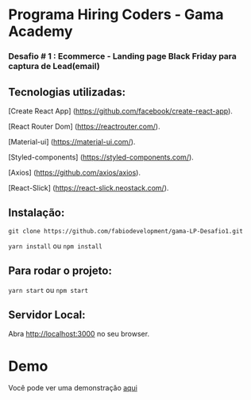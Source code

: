 # Programa Hiring Coders - Gama Academy
### Desafio # 1 : Ecommerce - Landing page Black Friday para captura de Lead(email)
## Tecnologias utilizadas:

[Create React App] (https://github.com/facebook/create-react-app).

[React Router Dom] (https://reactrouter.com/).

[Material-ui] (https://material-ui.com/).

[Styled-components] (https://styled-components.com/).

[Axios] (https://github.com/axios/axios).

[React-Slick] (https://react-slick.neostack.com/).

### 

## Instalação:

`git clone https://github.com/fabiodevelopment/gama-LP-Desafio1.git`

`yarn install` ou `npm install`

## Para rodar o projeto:

`yarn start` ou `npm start`

## Servidor Local:

Abra [http://localhost:3000](http://localhost:3000) no seu browser.

# Demo

Você pode ver uma demonstração [aqui](https://gama-desafio1.netlify.app/)
